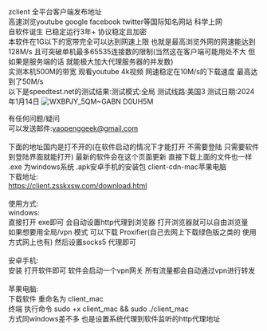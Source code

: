 zclient 全平台客户端发布地址 <br>
高速浏览youtube google facebook twitter等国际知名网站 科学上网 <br>
自软件诞生 已稳定运行3年+ 协议稳定且加密 <br>
本软件在1G以下的宽带完全可以达到网速上限 也就是最高浏览外网的网速能达到128M/s 且可突破单机最多65535连接数的限制(当然这在客户端可能用处不大 但如果是服务端的话 就能极大加大代理服务器的并发数) <br>
实测本机500M的带宽  观看youtube 4k视频 网速稳定在10M/s的下载速度 最高达到了50M/s <br>
以下是speedtest.net的测试结果:测试模式:全局 测试线路:美国3 测试日期:2024年1月14日
![WXBPJY_5QM~GABN D0UH5M](https://github.com/380wmda999/client/assets/8896163/937eecd7-5780-40ff-ac86-91b002d770e6)

有任何问题/疑问<br>可以发送邮件:yaopenggeek@gmail.com <br>
 <br>
下面的地址国内是打不开的(在软件启动的情况下才能打开 不需要登陆 只需要软件到登陆界面就能打开) 最新的软件会在这个页面更新 直接下载上面的文件也一样 
<br>.exe 为windows系统 .apk安卓手机的安装包 client-cdn-mac苹果电脑<br>
下载地址: <br>
https://client.zsskxsw.com/download.html<br>
 <br>
使用方式: <br>
windows:  <br>
直接打开 exe即可 会自动设置http代理到浏览器 打开浏览器就可以自由浏览量  <br>
如果想要用全局/vpn 模式 可以下载 Proxifier(自己去网上下载绿色版之类的 使用方式网上也有) 然后设置socks5 代理即可 <br>
 <br>
安卓手机: <br>
安装 打开软件即可 软件会启动一个vpn网关 所有流量都会自动通过vpn进行转发<br>
 <br>
苹果电脑: <br>
下载软件 重命名为 client_mac <br>
终端 执行命令 sudo +x client_mac && sudo ./client_mac <br>
方式同windows差不多 也是设置系统代理到软件监听的http代理地址
 <br>
